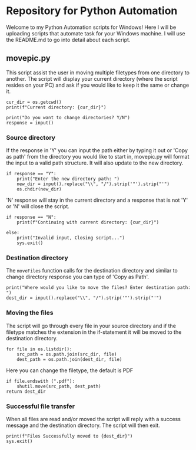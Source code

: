 # Repository for Python Automation
Welcome to my Python Automation scripts for Windows! Here I will be uploading scripts that automate task for your Windows machine. I will use the README.md to go into detail about each script.

## movepic.py
This script assist the user in moving multiple filetypes from one directory to another. The script will display your current directory (where the script resides on your PC) and ask if you would like to keep it the same or change it. 
    
    cur_dir = os.getcwd()
    print(f"Current directory: {cur_dir}")

    print("Do you want to change directories? Y/N")
    response = input()

### Source directory
If the response in 'Y' you can input the path either by typing it out or 'Copy as path' from the directory you would like to start in, movepic.py will format the input to a valid path structure. It will also update to the new directory.

    if response == "Y":
        print("Enter the new directory path: ")
        new_dir = input().replace("\\", "/").strip('"').strip("'")
        os.chdir(new_dir)

'N' response will stay in the current directory and a response that is not 'Y' or 'N' will close the script.

    if response == "N":
        print(f"Continuing with current directory: {cur_dir}")

    else:
        print("Invalid input, Closing script...")
        sys.exit()

### Destination directory
The `moveFiles` function calls for the destination directory and similar to change directory response you can type of 'Copy as Path'.

    print("Where would you like to move the files? Enter destination path: ")
    dest_dir = input().replace("\\", "/").strip('"').strip("'")

### Moving the files
The script will go through every file in your source directory and if the filetype matches the extension in the if-statement it will be moved to the destination directory.

    for file in os.listdir():
        src_path = os.path.join(src_dir, file)
        dest_path = os.path.join(dest_dir, file)

Here you can change the filetype, the default is PDF

    if file.endswith (".pdf"):
        shutil.move(src_path, dest_path)
    return dest_dir

### Successful file transfer
When all files are read and/or moved the script will reply with a success message and the destination directory. The script will then exit.

    print(f"Files Successfully moved to {dest_dir}")
    sys.exit()
